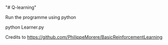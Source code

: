 "# Q-learning" 

Run the programme using python 

python Learner.py

Credits to https://github.com/PhilippeMorere/BasicReinforcementLearning